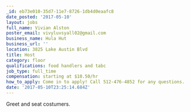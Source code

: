 ```yaml
---
_id: eb73e010-35d7-11e7-8726-1db4d0eaafc8
date_posted: '2017-05-10'
layout: jobs
full_name: Vivian Alston
poster_email: vivyluvsyall02@gmail.com
business_name: Hula Hut
business_url: ''
location: 3825 Lake Austin Blvd
title: Host
category: floor
qualifications: food handlers and tabc
job_type: full_time
compensation: starting at $10.50/hr
how_to_apply: Come in to apply! Call 512-476-4852 for any questions.
date: '2017-05-10T23:25:14.684Z'
---
```

Greet and seat costumers.
